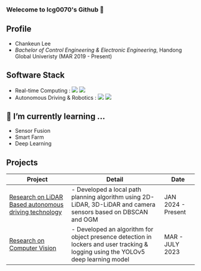 ### Welecome to lcg0070's Github 👋 

## Profile

- Chankeun Lee
- *Bachelor of Control Engineering & Electronic Engineering*, Handong Global Univeristy (MAR 2019 - Present)


## Software Stack

- Real-time Computing : <a><img src="https://img.shields.io/badge/C++-00599C?style=flat-square&logo=C%2B%2B&logoColor=white"/> <img src="https://img.shields.io/badge/C-00599C?style=flat-square&logo=C%2B%2B&logoColor=white"/></a>
- Autonomous Driving & Robotics : <a><img src="https://img.shields.io/badge/Python-3776AB?style=flat-square&logo=Python&logoColor=white"/> <img src="https://img.shields.io/badge/C++-00599C?style=flat-square&logo=C%2B%2B&logoColor=white"/></a>

## 🌱 I’m currently learning ...

- Sensor Fusion
- Smart Farm
- Deep Learning

## Projects
Project | Detail | Date |
--- | --- | --- |
[Research on LiDAR Based autonomous driving technology](https://github.com/lcg0070/Autonomous_Driving_HADA) | - Developed a local path planning algorithm using 2D-LiDAR, 3D-LiDAR and camera sensors based on DBSCAN and OGM | JAN 2024 - Present |
[Research on Computer Vision](https://github.com/lcg0070/DLIP/tree/main/Final_lab) | - Developed an algorithm for object presence detection in lockers and user tracking & logging using the YOLOv5 deep learning model | MAR - JULY 2023



<!--
## :trophy: Awards
Award | Contest | Date | 
--- | --- | --- |
[_2nd Place_](/Award%20Certificate/Award%20Certificate.pdf) | Problem Solving Studio Programming Contest | DEC, 2023 |
[_Bronze award_](/Award%20Certificate/2023%20한동%20SW%20페스티벌_장려상.pdf) | SW Festival Programming Contest | NOV, 2023 |
[_Bronze award_](/Award%20Certificate/Award%20Certificate.pdf) | ACM-ICPC Seoul Regional | OCT, 2023 |
-->
